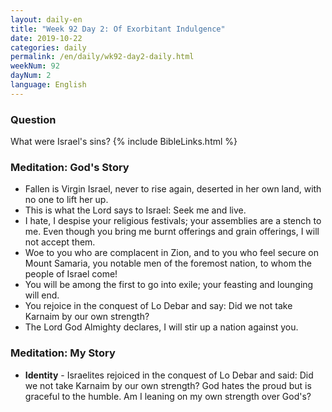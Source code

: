```yaml
---
layout: daily-en
title: "Week 92 Day 2: Of Exorbitant Indulgence"
date: 2019-10-22 
categories: daily
permalink: /en/daily/wk92-day2-daily.html
weekNum: 92
dayNum: 2
language: English
---
```

### Question     
What were Israel's sins? 
{% include BibleLinks.html %} 
### Meditation: God's Story   
+ Fallen is Virgin Israel, never to rise again, deserted in her own land, with no one to lift her up. 
+ This is what the Lord says to Israel: Seek me and live. 
+ I hate, I despise your religious festivals; your assemblies are a stench to me. Even though you bring me burnt offerings and grain offerings, I will not accept them. 
+ Woe to you who are complacent in Zion, and to you who feel secure on Mount Samaria, you notable men of the foremost nation, to whom the people of Israel come! 
+ You will be among the first to go into exile; your feasting and lounging will end. 
+ You rejoice in the conquest of Lo Debar and say: Did we not take Karnaim by our own strength? 
+ The Lord God Almighty declares, I will stir up a nation against you. 
### Meditation: My Story   
+ **Identity** - Israelites rejoiced in the conquest of Lo Debar and said: Did we not take Karnaim by our own strength? God hates the proud but is graceful to the humble. Am I leaning on my own strength over God's? 
